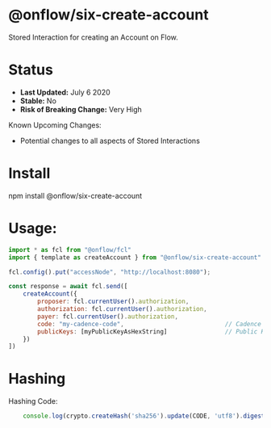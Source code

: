 # @onflow/six-create-account

Stored Interaction for creating an Account on Flow.

# Status

- **Last Updated:** July 6 2020
- **Stable:** No
- **Risk of Breaking Change:** Very High

Known Upcoming Changes:

- Potential changes to all aspects of Stored Interactions

# Install

npm install @onflow/six-create-account

# Usage:

```javascript
import * as fcl from "@onflow/fcl"
import { template as createAccount } from "@onflow/six-create-account"

fcl.config().put("accessNode", "http://localhost:8080");

const response = await fcl.send([
    createAccount({
        proposer: fcl.currentUser().authorization,
        authorization: fcl.currentUser().authorization,     
        payer: fcl.currentUser().authorization,             
        code: "my-cadence-code",                            // Cadence code as a utf8 encoded string.
        publicKeys: [myPublicKeyAsHexString]                // Public Keys as hex encoded string.
    })
])

```

# Hashing

Hashing Code:
```javascript
    console.log(crypto.createHash('sha256').update(CODE, 'utf8').digest('hex'))
```
